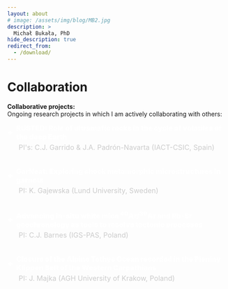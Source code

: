 ```yaml
---
layout: about
# image: /assets/img/blog/MB2.jpg
description: >
  Michał Bukała, PhD
hide_description: true
redirect_from:
  - /download/
---
```

# Collaboration        
<b> Collaborative projects: </b><br>
Ongoing research projects in which I am actively collaborating with others:<br>


<html lang="pl">
<head>
  <meta charset="UTF-8">
  <title>Projekty Naukowe</title>
  <style>
    :root {
      --accent-color: rgb(79,177,186);
    }

    body {
      background-color: #1e1e1e;
      color: white;
      font-family: Arial, sans-serif;
      font-size: 1rem;
      line-height: 1.75;
      padding: 20px;
    }

    .project {
      margin-bottom: 25px;
    }

    .project-title {
      cursor: pointer;
      color: white;
      text-decoration: none;
      display: flex;
      align-items: center;
      gap: 8px;
      font-weight: 900; /* heading weight */
      font-size: 1rem;
    }

    .project-title:hover {
      text-decoration: underline;
      text-decoration-color: var(--accent-color);
    }

    .icon {
      font-size: 18px;
      transition: transform 0.3s ease;
    }

    .icon.rotate {
      transform: rotate(45deg);
    }

    .project-pis {
      margin: 4px 0 10px 26px;
      font-weight: 400;
      color: #cccccc;
      font-size: 1rem;
    }

    .toggle-content {
      max-height: 0;
      overflow: hidden;
      transition: max-height 0.4s ease;
      margin-left: 26px;
      font-weight: 400;
      font-size: 1rem;
    }

    .toggle-content.show {
      max-height: 300px;
    }

    a {
      color: var(--accent-color);
      text-decoration: none;
    }

    a:hover {
      text-decoration: underline;
    }
  </style>
</head>
<body>

  <!-- Projekt 1 -->
  <div class="project">
    <div class="project-title" onclick="toggleDetails('p1')">
      <span id="icon-p1" class="icon">+</span>
      <span>
        RUSTED: Role of ultramafic rocks in the cycle of volatiles of the deep Earth
      </span>
    </div>
    <div class="project-pis">
      PI's: C.J. Garrido & J.A. Padrón-Navarta (IACT-CSIC, Spain)
    </div>
    <div id="details-p1" class="toggle-content">
      <div>
        Project nr: PID2022-136471N-B-C21 & C22<br>
        Funded by: MICIN/ AEI/10.13039/501100011033 and FEDER program; Spain
      </div>
    </div>
  </div>

  <!-- Projekt 2 -->
  <div class="project">
    <div class="project-title" onclick="toggleDetails('p4')">
      <span id="icon-p4" class="icon">+</span>
      <span>
        GarNeat: Exploring shock metamorphic microstructures in garnets
      </span>
    </div>
    <div class="project-pis">
      PI: K. Gajewska (Lund University, Sweden)
    </div>
    <div id="details-p4" class="toggle-content">
      <div>
        PL: "Anektuję tego pieruna" <br>
        ENG: "I hereby claim this bolt of fury"
      </div>
    </div>
  </div>

  <!-- Projekt 3 -->
  <div class="project">
    <div class="project-title" onclick="toggleDetails('p2')">
      <span id="icon-p2" class="icon">+</span>
      <span>
        Advancing in-situ white mica <sup>40</sup>Ar/<sup>39</sup>Ar and Rb-Sr geochronology as tools to resolve tectonic processes
      </span>
    </div>
    <div class="project-pis">
      PI: C.J. Barnes (IGS-PAS, Poland)
    </div>
    <div id="details-p2" class="toggle-content">
      <div>
        Project nr: <a href="https://projekty.ncn.gov.pl/en/index.php?projekt_id=511414">2021/40/C/ST10/00264</a><br>
        Funded by: NCN - National Science Centre Poland
      </div>
    </div>
  </div>

  <!-- Projekt 4 -->
  <div class="project">
    <div class="project-title" onclick="toggleDetails('p3')">
      <span id="icon-p3" class="icon">+</span>
      <span>
        Closure of the Alpine Tethys Ocean recorded in the Pieniny Klippen Belt of the Western Carpathians
      </span>
    </div>
    <div class="project-pis">
      PI: J. Majka (AGH University of Krakow, Poland)
    </div>
    <div id="details-p3" class="toggle-content">
      <div>
        Project nr: <a href="https://projekty.ncn.gov.pl/en/index.php?projekt_id=540940">2021/43/B/ST10/02312</a><br>
        Funded by: NCN - National Science Centre Poland
      </div>
    </div>
  </div>



  <script>
    function toggleDetails(id) {
      const details = document.getElementById("details-" + id);
      const icon = document.getElementById("icon-" + id);

      details.classList.toggle("show");
      icon.classList.toggle("rotate");
    }
  </script>

</body>
</html>

